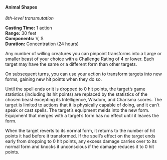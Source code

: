 #### Animal Shapes
<!-- TODO Check and tag this spell -->
<!-- markdownlint-disable-next-line no-emphasis-as-heading -->
_8th-level transmutation_

**Casting Time:** 1 action \
**Range:** 30 feet \
**Components:** V, S \
**Duration:** Concentration (24 hours)

Any number of willing creatures you can pinpoint transforms into a Large or smaller beast of your choice with a Challenge Rating of 4 or lower.
Each target may have the same or a different form than other targets.

On subsequent turns, you can use your action to transform targets into new forms, gaining new hit points when they do so.

Until the spell ends or it is dropped to 0 hit points, the target’s game statistics (including its hit points) are replaced by the statistics of the chosen beast excepting its Intelligence, Wisdom, and Charisma scores.
The target is limited to actions that it is physically capable of doing, and it can’t speak or cast spells.
The target’s equipment melds into the new form.
Equipment that merges with a target’s form has no effect until it leaves the form.

When the target reverts to its normal form, it returns to the number of hit points it had before it transformed.
If the spell’s effect on the target ends early from dropping to 0 hit points, any excess damage carries over to its normal form and knocks it unconscious if the damage reduces it to 0 hit points.
